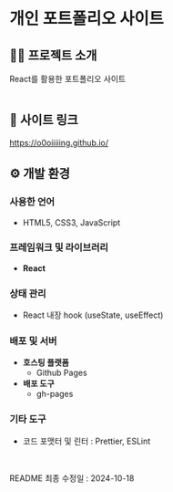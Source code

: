 # 개인 포트폴리오 사이트


## 👩‍💻 프로젝트 소개
React를 활용한 포트폴리오 사이트  
<br>

## 🔗 사이트 링크
https://o0oiiiiing.github.io/
<br>

## ⚙ 개발 환경
### 사용한 언어
- HTML5, CSS3, JavaScript
### 프레임워크 및 라이브러리
- **React**
### 상태 관리
- React 내장 hook (useState, useEffect)
### 배포 및 서버
- **호스팅 플랫폼**
  - Github Pages
- **배포 도구**
  - gh-pages
### 기타 도구
- 코드 포맷터 및 린터 : Prettier, ESLint  
<br>

README 최종 수정일 : 2024-10-18
